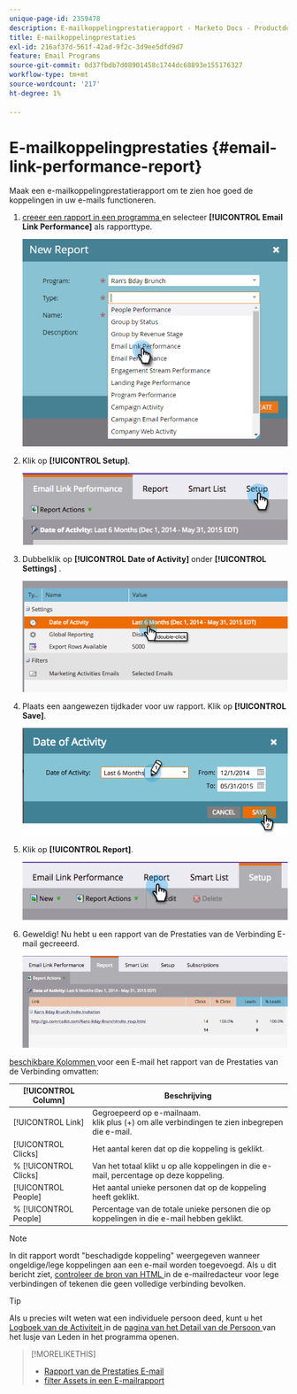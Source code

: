 ```yaml
---
unique-page-id: 2359478
description: E-mailkoppelingprestatierapport - Marketo Docs - Productdocumentatie
title: E-mailkoppelingprestaties
exl-id: 216af37d-561f-42ad-9f2c-3d9ee5dfd9d7
feature: Email Programs
source-git-commit: 0d37fbdb7d08901458c1744dc68893e155176327
workflow-type: tm+mt
source-wordcount: '217'
ht-degree: 1%

---
```


# E-mailkoppelingprestaties {#email-link-performance-report}

Maak een e-mailkoppelingprestatierapport om te zien hoe goed de koppelingen in uw e-mails functioneren.

1. [ creeer een rapport in een programma ](/help/marketo/product-docs/reporting/basic-reporting/creating-reports/create-a-report-in-a-program.md) en selecteer **[!UICONTROL Email Link Performance]** als rapporttype.

   ![](assets/image2017-3-29-9-3a10-3a41.png)

1. Klik op **[!UICONTROL Setup]**.

   ![](assets/image2015-5-20-11-3a18-3a0.png)

1. Dubbelklik op **[!UICONTROL Date of Activity]** onder **[!UICONTROL Settings]** .

   ![](assets/image2015-5-20-11-3a18-3a59.png)

1. Plaats een aangewezen tijdkader voor uw rapport. Klik op **[!UICONTROL Save]**.

   ![](assets/image2015-5-20-11-3a20-3a52.png)

1. Klik op **[!UICONTROL Report]**.

   ![](assets/image2015-5-20-11-3a22-3a24.png)

1. Geweldig! Nu hebt u een rapport van de Prestaties van de Verbinding E-mail gecreeerd.

   ![](assets/image2015-5-20-11-3a23-3a33.png)

[ beschikbare Kolommen ](/help/marketo/product-docs/reporting/basic-reporting/editing-reports/select-report-columns.md) voor een E-mail het rapport van de Prestaties van de Verbinding omvatten:

<table> 
 <thead> 
  <tr> 
   <th colspan="1" rowspan="1">[!UICONTROL Column]</th> 
   <th colspan="1" rowspan="1">Beschrijving</th> 
  </tr> 
 </thead> 
 <tbody> 
  <tr> 
   <td colspan="1" rowspan="1">[!UICONTROL Link]</td> 
   <td colspan="1" rowspan="1">Gegroepeerd op e-mailnaam.<br> klik plus (+) om alle verbindingen te zien inbegrepen die e-mail.</td> 
  </tr> 
  <tr> 
   <td colspan="1" rowspan="1">[!UICONTROL Clicks]</td> 
   <td colspan="1" rowspan="1">Het aantal keren dat op die koppeling is geklikt.</td> 
  </tr> 
  <tr> 
   <td colspan="1" rowspan="1">% [!UICONTROL Clicks]</td> 
   <td colspan="1" rowspan="1">Van het totaal klikt u op alle koppelingen in die e-mail, percentage op deze koppeling.</td> 
  </tr> 
  <tr> 
   <td colspan="1" rowspan="1">[!UICONTROL People]</td> 
   <td colspan="1" rowspan="1">Het aantal unieke personen dat op de koppeling heeft geklikt.</td> 
  </tr> 
  <tr> 
   <td colspan="1" rowspan="1">% [!UICONTROL People]</td> 
   <td colspan="1" rowspan="1">Percentage van de totale unieke personen die op koppelingen in die e-mail hebben geklikt.</td> 
  </tr> 
 </tbody> 
</table>

>[!NOTE]
>
>In dit rapport wordt &quot;beschadigde koppeling&quot; weergegeven wanneer ongeldige/lege koppelingen aan een e-mail worden toegevoegd. Als u dit bericht ziet, [ controleer de bron van HTML ](/help/marketo/product-docs/email-marketing/general/functions-in-the-editor/edit-an-emails-html.md) in de e-mailredacteur voor lege verbindingen of tekenen die geen volledige verbinding bevolken.

>[!TIP]
>
>Als u precies wilt weten wat een individuele persoon deed, kunt u het [ Logboek van de Activiteit ](/help/marketo/product-docs/core-marketo-concepts/smart-lists-and-static-lists/managing-people-in-smart-lists/filter-activity-types-in-the-activity-log-of-a-person.md) in de [ pagina van het Detail van de Persoon ](/help/marketo/product-docs/core-marketo-concepts/smart-lists-and-static-lists/managing-people-in-smart-lists/using-the-person-detail-page.md) van het lusje van Leden in het programma openen.

>[!MORELIKETHIS]
>
>* [ Rapport van de Prestaties E-mail ](/help/marketo/product-docs/email-marketing/email-programs/email-program-data/email-performance-report.md)
>* [ filter Assets in een E-mailrapport ](/help/marketo/product-docs/reporting/basic-reporting/report-activity/filter-assets-in-an-email-report.md)
